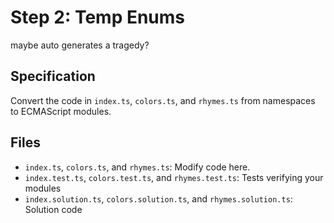# Step 2: Temp Enums

maybe auto generates a tragedy?

## Specification

Convert the code in `index.ts`, `colors.ts`, and `rhymes.ts` from namespaces to ECMAScript modules.

## Files

- `index.ts`, `colors.ts`, and `rhymes.ts`: Modify code here.
- `index.test.ts`, `colors.test.ts`, and `rhymes.test.ts`: Tests verifying your modules
- `index.solution.ts`, `colors.solution.ts`, and `rhymes.solution.ts`: Solution code
